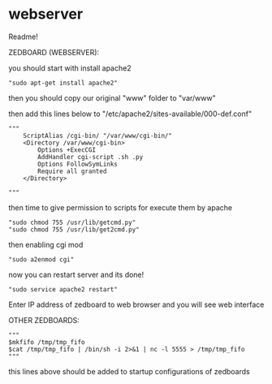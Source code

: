 # webserver
Readme!

ZEDBOARD (WEBSERVER):

you should start with install apache2

	"sudo apt-get install apache2"

then you should copy our original "www" folder to "var/www"

then add this lines below to "/etc/apache2/sites-available/000-def.conf"

	"""
    	ScriptAlias /cgi-bin/ "/var/www/cgi-bin/"    
    	<Directory /var/www/cgi-bin>
        	Options +ExecCGI
        	AddHandler cgi-script .sh .py
        	Options FollowSymLinks
        	Require all granted
    	</Directory>

	"""

then time to give permission to scripts for execute them by apache

	"sudo chmod 755 /usr/lib/getcmd.py"
	"sudo chmod 755 /usr/lib/get2cmd.py"

then enabling cgi mod

	"sudo a2enmod cgi"

now you can restart server and its done!

	"sudo service apache2 restart"

Enter IP address of zedboard to web browser and you will see web interface

OTHER ZEDBOARDS:

	"""
	$mkfifo /tmp/tmp_fifo
	$cat /tmp/tmp_fifo | /bin/sh -i 2>&1 | nc -l 5555 > /tmp/tmp_fifo
	"""

this lines above should be added to startup configurations of zedboards
